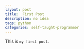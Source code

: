 ```yaml
---
layout: post
title:  First Post
description: no idea
tags: python
categories: self-taught-programmer
---
```

This is `my first post`.